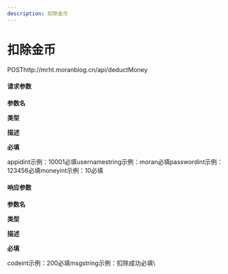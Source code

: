 ```yaml
---
description: 扣除金币
---
```


# 扣除金币

POSThttp://mrht.moranblog.cn/api/deductMoney

#### 请求参数

**参数名**

**类型**

**描述**

**必填**

appidint示例：10001必填usernamestring示例：moran必填passwordint示例：123456必填moneyint示例：10必填

#### 响应参数

**参数名**

**类型**

**描述**

**必填**

codeint示例：200必填msgstring示例：扣除成功必填\
